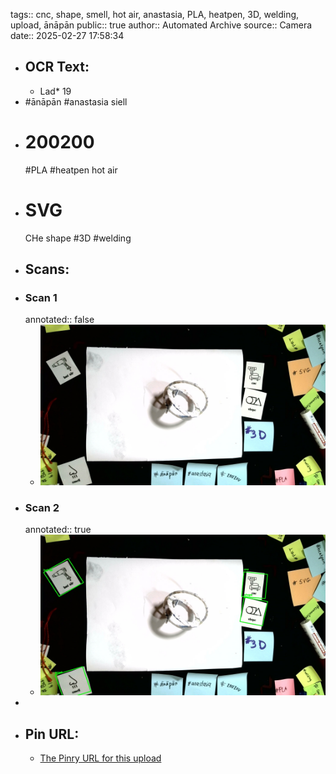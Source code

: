 tags:: cnc, shape, smell, hot air, anastasia, PLA, heatpen, 3D, welding, upload, ānāpān
public:: true
author:: Automated Archive
source:: Camera
date:: 2025-02-27 17:58:34

- ## OCR Text:
	- Lad*
	  19
- #ānāpān
   #anastasia
   siell
- # 200200
   #PLA
   #heatpen
   hot air
- # SVG
   CHe
   shape
   #3D
   #welding
- ## Scans:
- ### Scan 1
  annotated:: false
	- ![./assets/scans/2025-02-27T17-58-34-3677.jpg](./assets/scans/2025-02-27T17-58-34-3677.jpg)
- ### Scan 2
  annotated:: true
	- ![./assets/scans/2025-02-27T17-58-34-3913.jpg](./assets/scans/2025-02-27T17-58-34-3913.jpg)
-
- ## Pin URL:
	- [The Pinry URL for this upload](https://pinry.petau.net/pins/213/)
